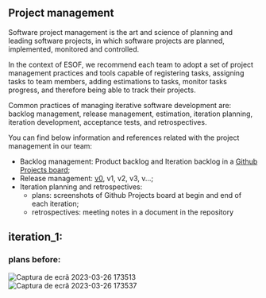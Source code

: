 
## Project management
Software project management is the art and science of planning and leading software projects, in which software projects are planned, implemented, monitored and controlled.

In the context of ESOF, we recommend each team to adopt a set of project management practices and tools capable of registering tasks, assigning tasks to team members, adding estimations to tasks, monitor tasks progress, and therefore being able to track their projects.

Common practices of managing iterative software development are: backlog management, release management, estimation, iteration planning, iteration development, acceptance tests, and retrospectives.

You can find below information and references related with the project management in our team: 

* Backlog management: Product backlog and Iteration backlog in a [Github Projects board](https://github.com/orgs/FEUP-LEIC-ES-2022-23/projects/1);
* Release management: [v0](#), v1, v2, v3, v...;
* Iteration planning and retrospectives: 
  * plans: screenshots of Github Projects board at begin and end of each iteration;
  * retrospectives: meeting notes in a document in the repository

## iteration_1:

### plans before:

![Captura de ecrã 2023-03-26 173513](https://user-images.githubusercontent.com/114066283/227808082-e9142011-04c9-41b9-8892-ca5b7d534c0b.png)
![Captura de ecrã 2023-03-26 173537](https://user-images.githubusercontent.com/114066283/227808090-64ce174c-7129-4dff-a82b-1fcd9cba9fe8.png)
